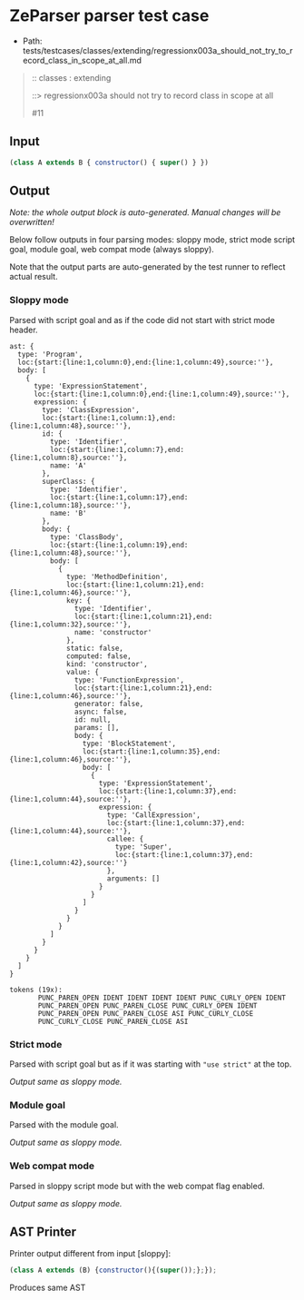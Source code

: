 # ZeParser parser test case

- Path: tests/testcases/classes/extending/regressionx003a_should_not_try_to_record_class_in_scope_at_all.md

> :: classes : extending
>
> ::> regressionx003a should not try to record class in scope at all
>
> #11

## Input

`````js
(class A extends B { constructor() { super() } })
`````

## Output

_Note: the whole output block is auto-generated. Manual changes will be overwritten!_

Below follow outputs in four parsing modes: sloppy mode, strict mode script goal, module goal, web compat mode (always sloppy).

Note that the output parts are auto-generated by the test runner to reflect actual result.

### Sloppy mode

Parsed with script goal and as if the code did not start with strict mode header.

`````
ast: {
  type: 'Program',
  loc:{start:{line:1,column:0},end:{line:1,column:49},source:''},
  body: [
    {
      type: 'ExpressionStatement',
      loc:{start:{line:1,column:0},end:{line:1,column:49},source:''},
      expression: {
        type: 'ClassExpression',
        loc:{start:{line:1,column:1},end:{line:1,column:48},source:''},
        id: {
          type: 'Identifier',
          loc:{start:{line:1,column:7},end:{line:1,column:8},source:''},
          name: 'A'
        },
        superClass: {
          type: 'Identifier',
          loc:{start:{line:1,column:17},end:{line:1,column:18},source:''},
          name: 'B'
        },
        body: {
          type: 'ClassBody',
          loc:{start:{line:1,column:19},end:{line:1,column:48},source:''},
          body: [
            {
              type: 'MethodDefinition',
              loc:{start:{line:1,column:21},end:{line:1,column:46},source:''},
              key: {
                type: 'Identifier',
                loc:{start:{line:1,column:21},end:{line:1,column:32},source:''},
                name: 'constructor'
              },
              static: false,
              computed: false,
              kind: 'constructor',
              value: {
                type: 'FunctionExpression',
                loc:{start:{line:1,column:21},end:{line:1,column:46},source:''},
                generator: false,
                async: false,
                id: null,
                params: [],
                body: {
                  type: 'BlockStatement',
                  loc:{start:{line:1,column:35},end:{line:1,column:46},source:''},
                  body: [
                    {
                      type: 'ExpressionStatement',
                      loc:{start:{line:1,column:37},end:{line:1,column:44},source:''},
                      expression: {
                        type: 'CallExpression',
                        loc:{start:{line:1,column:37},end:{line:1,column:44},source:''},
                        callee: {
                          type: 'Super',
                          loc:{start:{line:1,column:37},end:{line:1,column:42},source:''}
                        },
                        arguments: []
                      }
                    }
                  ]
                }
              }
            }
          ]
        }
      }
    }
  ]
}

tokens (19x):
       PUNC_PAREN_OPEN IDENT IDENT IDENT IDENT PUNC_CURLY_OPEN IDENT
       PUNC_PAREN_OPEN PUNC_PAREN_CLOSE PUNC_CURLY_OPEN IDENT
       PUNC_PAREN_OPEN PUNC_PAREN_CLOSE ASI PUNC_CURLY_CLOSE
       PUNC_CURLY_CLOSE PUNC_PAREN_CLOSE ASI
`````

### Strict mode

Parsed with script goal but as if it was starting with `"use strict"` at the top.

_Output same as sloppy mode._

### Module goal

Parsed with the module goal.

_Output same as sloppy mode._

### Web compat mode

Parsed in sloppy script mode but with the web compat flag enabled.

_Output same as sloppy mode._

## AST Printer

Printer output different from input [sloppy]:

````js
(class A extends (B) {constructor(){(super());};});
````

Produces same AST
